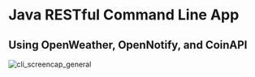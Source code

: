 # Java RESTful Command Line App
## Using OpenWeather, OpenNotify, and CoinAPI

![cli_screencap_general](https://imgur.com/a/pdIU8dC)

